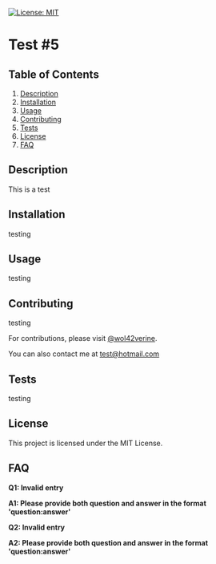 [![License: MIT](https://img.shields.io/badge/License-MIT-yellow.svg)](https://opensource.org/licenses/MIT)

# Test #5


## Table of Contents
1. [Description](#description)
2. [Installation](#installation)
3. [Usage](#usage)
4. [Contributing](#contributing)
5. [Tests](#tests)
6. [License](#license)
7. [FAQ](#faq)


## Description
This is a test

## Installation
testing

## Usage
testing

## Contributing
testing

For contributions, please visit [@wol42verine](https://github.com/wol42verine).

You can also contact me at [test@hotmail.com](mailto:test@hotmail.com)

## Tests
testing

## License
This project is licensed under the MIT License.

## FAQ
**Q1: Invalid entry**

**A1: Please provide both question and answer in the format 'question:answer'**

**Q2: Invalid entry**

**A2: Please provide both question and answer in the format 'question:answer'**
